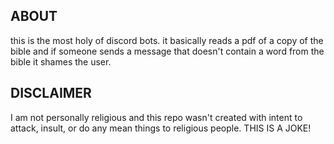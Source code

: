 ## ABOUT
this is the most holy of discord bots.
it basically reads a pdf of a copy of the bible and if someone sends a message that doesn't contain a word from the bible it shames the user.

## DISCLAIMER

I am not personally religious and this repo wasn't created with intent to attack, insult, or do any mean things to religious people. THIS IS A JOKE!
